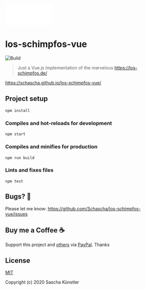 <img src="src/assets/logo.svg/?raw=true" alt="Logo" width="150">

# los-schimpfos-vue

![Build](https://github.com/Schascha/los-schimpfos-vue/workflows/Build/badge.svg)

> Just a Vue.js implementation of the marvelous https://los-schimpfos.de/

https://schascha.github.io/los-schimpfos-vue/

## Project setup
```
npm install
```

### Compiles and hot-reloads for development
```
npm start
```

### Compiles and minifies for production
```
npm run build
```

### Lints and fixes files
```
npm test
```

## Bugs? 🐛

Please let me know: https://github.com/Schascha/los-schimpfos-vue/issues

## Buy me a Coffee ☕

Support this project and [others](https://github.com/Schascha?tab=repositories) via [PayPal](https://www.paypal.me/LosZahlos). Thanks

## License

[MIT](./LICENSE)

Copyright (c) 2020 Sascha Künstler

